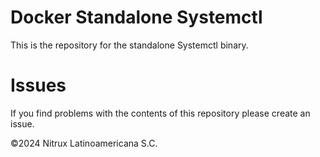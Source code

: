# Docker Standalone Systemctl

This is the repository for the standalone Systemctl binary.

# Issues
If you find problems with the contents of this repository please create an issue.

©2024 Nitrux Latinoamericana S.C.
